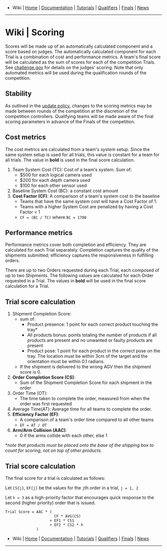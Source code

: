 - Wiki | [Home](../README.md) | [Documentation](documentation.md) | [Tutorials](tutorials.md) | [Qualifiers](qualifier.md) | [Finals](finals.md) | [News](updates.md)
-------------------------------------------------

# Wiki | Scoring

Scores will be made up of an automatically calculated component and a score based on judges.
The automatically calculated component for each Trial is a combination of cost and performance metrics.
A team's final score will be calculated as the sum of scores for each of the competition Trials.
See [challenge.gov](https://challenge.gov/a/buzz/challenge/999/ideas/top) for details on the judges' scoring.
Note that only automated metrics will be used during the qualification rounds of the competition.

## Stability

As outlined in the [update policy](https://bitbucket.org/osrf/ariac/wiki/2019/update_policy), changes to the scoring metrics may be made between rounds of the competition at the discretion of the competition controllers.
Qualifying teams will be made aware of the final scoring parameters in advance of the Finals of the competition.

## Cost metrics

The cost metrics are calculated from a team's system setup.
Since the same system setup is used for all trials, this value is constant for a team for all trials.
The value in **bold** is used in the final score calculation.

1. Team System Cost (TC): Cost of a team's system. Sum of:
    * $500 for each logical camera used
    * $200 for each depth camera used
    * $100 for each other sensor used
2. Baseline System Cost (BC): a constant cost amount
3. **Cost Factor (CF)**: A comparison of a team's system cost to the baseline
    * Teams that have the same system cost will have a Cost Factor of 1.
    * Teams with a higher System Cost are penalized by having a Cost Factor < 1
    * `CF = (BC / TC)` where `BC = 1700`

## Performance metrics

Performance metrics cover both completion and efficiency.
They are calculated for each Trial separately.
Completion captures the quality of the shipments submitted; efficiency captures the responsiveness in fulfilling orders.

There are up to two Orders requested during each Trial, each composed of up to two Shipments.
The following values are calculated for each Order requested in a Trial.
The values in **bold** will be used in the final score calculation for a Trial.

## Trial score calculation

1. Shipment Completion Score:
    * sum of:
        * Product presence: 1 point for each correct product touching the tray*
        * All products bonus: points totaling the number of products if all products are present and no unwanted or faulty products are present
        * Product pose: 1 point for each product in the correct pose on the tray. The location must be within 3cm of the target and the orientation must be within 0.1 radians.
    * If the shipment is delivered to the wrong AGV then the shipment score is 0.
2. **Order Completion Score (CS)**:
    * Sum of the Shipment Completion Score for each shipment in the order
3. Order Time (OT):
    * The time taken to complete the order, measured from when the order was first requested
4. Average Time(AT): Average time for all teams to complete the order.
5. **Efficiency Factor (EF)**:
    * A comparison of a team's order time compared to all other teams
    * `EF = AT / OT`
6. **Arm/Arm Collision (AAC)**:
    * 0 if the arms collide with each other, else 1

**note that products must be placed onto the base of the shipping box to count for scoring, not on top of other products.*

## Trial score calculation

The final score for a trial is calculated as follows:

Let `CS{j}`, `EF{j}` be the values for the `j`th order in a trial, `j = 1, 2`

Let `h = 3` as a high-priority factor that encourages quick response to the second (higher priority) order that is issued.

```
Trial Score = AAC * (
                      CF * AVG(CS)
                    + EF1 * CS1
                    + EF2 * CS2 * h
              )
```
- Wiki | [Home](../README.md) | [Documentation](documentation.md) | [Tutorials](tutorials.md) | [Qualifiers](qualifier.md) | [Finals](finals.md) | [News](updates.md)
-------------------------------------------------
